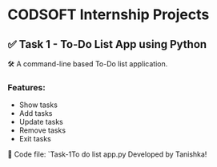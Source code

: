 # CODSOFT Internship Projects

## ✅ Task 1 - To-Do List App using Python

🛠️ A command-line based To-Do list application.

### Features:
- Show tasks
- Add tasks
- Update tasks
- Remove tasks
- Exit tasks
  
📁 Code file: `Task-1To do list app.py
Developed by Tanishka!

